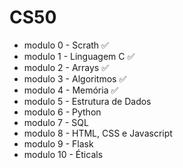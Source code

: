 # CS50
- modulo 0 - Scrath ✅
- modulo 1 - Linguagem C ✅
- modulo 2 - Arrays ✅
- modulo 3 - Algoritmos ✅
- modulo 4 - Memória ✅
- modulo 5 - Estrutura de Dados
- modulo 6 - Python
- modulo 7 - SQL
- modulo 8 - HTML, CSS e Javascript
- modulo 9 - Flask
- modulo 10 - Éticals

